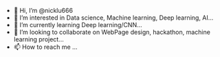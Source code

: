 - 👋 Hi, I’m @nicklu666
- 👀 I’m interested in Data science, Machine learning, Deep learning, AI...
- 🌱 I’m currently learning Deep learning/CNN...
- 💞️ I’m looking to collaborate on WebPage design, hackathon, machine learning project...
- 📫 How to reach me ...

<!---
nicklu666/nicklu666 is a ✨ special ✨ repository because its `README.md` (this file) appears on your GitHub profile.
You can click the Preview link to take a look at your changes.
--->
